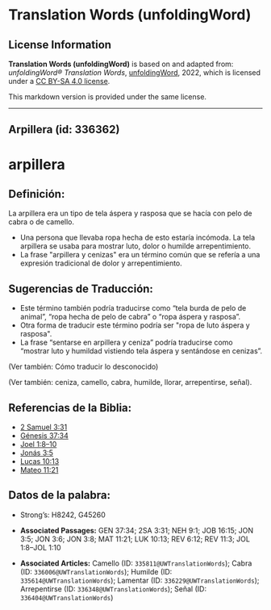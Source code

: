 # Translation Words (unfoldingWord)

## License Information

**Translation Words (unfoldingWord)** is based on and adapted from: _unfoldingWord® Translation Words_, [unfoldingWord](https://unfoldingword.org/utw), 2022, which is licensed under a [CC BY-SA 4.0 license](https://creativecommons.org/licenses/by-sa/4.0/legalcode.en).

This markdown version is provided under the same license.



--------------------------------

## Arpillera (id: 336362)

arpillera
=========

Definición:
-----------

La arpillera era un tipo de tela áspera y rasposa que se hacía con pelo de cabra o de camello.

* Una persona que llevaba ropa hecha de esto estaría incómoda. La tela arpillera se usaba para mostrar luto, dolor o humilde arrepentimiento.
* La frase "arpillera y cenizas" era un término común que se refería a una expresión tradicional de dolor y arrepentimiento.

Sugerencias de Traducción:
--------------------------

* Este término también podría traducirse como “tela burda de pelo de animal”, “ropa hecha de pelo de cabra” o “ropa áspera y rasposa”.
* Otra forma de traducir este término podría ser "ropa de luto áspera y rasposa".
* La frase “sentarse en arpillera y ceniza” podría traducirse como “mostrar luto y humildad vistiendo tela áspera y sentándose en cenizas”.

(Ver también: Cómo traducir lo desconocido)

(Ver también: ceniza, camello, cabra, humilde, llorar, arrepentirse, señal).

Referencias de la Biblia:
-------------------------

* [2 Samuel 3:31](https://ref.ly/2Sam3:31)
* [Génesis 37:34](https://ref.ly/Gen37:34)
* [Joel 1:8–10](https://ref.ly/Joel1:8-Joel1:10)
* [Jonás 3:5](https://ref.ly/Jonah3:5)
* [Lucas 10:13](https://ref.ly/Luke10:13)
* [Mateo 11:21](https://ref.ly/Matt11:21)

Datos de la palabra:
--------------------

* Strong’s: H8242, G45260

* **Associated Passages:** GEN 37:34; 2SA 3:31; NEH 9:1; JOB 16:15; JON 3:5; JON 3:6; JON 3:8; MAT 11:21; LUK 10:13; REV 6:12; REV 11:3; JOL 1:8–JOL 1:10
* **Associated Articles:** Camello (ID: `335811@UWTranslationWords`); Cabra (ID: `336006@UWTranslationWords`); Humilde (ID: `335614@UWTranslationWords`); Lamentar (ID: `336229@UWTranslationWords`); Arrepentirse (ID: `336348@UWTranslationWords`); Señal (ID: `336404@UWTranslationWords`)

